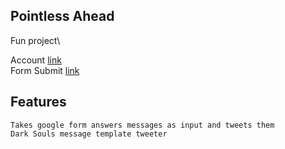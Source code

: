 ## Pointless Ahead

Fun project\

Account [link](https://twitter.com/PointlessAhead)\
Form Submit [link](https://t.co/AUHEvejnq3)

## Features

```
Takes google form answers messages as input and tweets them
Dark Souls message template tweeter
```
